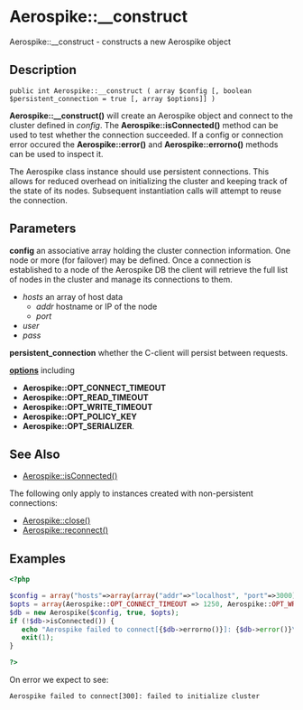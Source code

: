 
# Aerospike::__construct

Aerospike::__construct - constructs a new Aerospike object

## Description

```
public int Aerospike::__construct ( array $config [, boolean $persistent_connection = true [, array $options]] )
```

**Aerospike::__construct()** will create an Aerospike object and connect to the
cluster defined in *config*.  The **Aerospike::isConnected()** method can be used
to test whether the connection succeeded. If a config or connection error
occured the **Aerospike::error()** and **Aerospike::errorno()** methods can be used
to inspect it.

The Aerospike class instance should use persistent connections.  This allows for
reduced overhead on initializing the cluster and keeping track of the state of
its nodes.  Subsequent instantiation calls will attempt to reuse the connection.

## Parameters

**config** an associative array holding the cluster connection information. One
node or more (for failover) may be defined. Once a connection is established to
a node of the Aerospike DB the client will retrieve the full list of nodes in the
cluster and manage its connections to them.

- *hosts* an array of host data
  - *addr* hostname or IP of the node
  - *port*
- *user*
- *pass*

**persistent_connection** whether the C-client will persist between requests.

**[options](aerospike.md)** including
- **Aerospike::OPT_CONNECT_TIMEOUT**
- **Aerospike::OPT_READ_TIMEOUT**
- **Aerospike::OPT_WRITE_TIMEOUT**
- **Aerospike::OPT_POLICY_KEY**
- **Aerospike::OPT_SERIALIZER**.

## See Also

- [Aerospike::isConnected()](aerospike_isconnected.md)

The following only apply to instances created with non-persistent connections:

- [Aerospike::close()](aerospike_close.md)
- [Aerospike::reconnect()](aerospike_reconnect.md)

## Examples

```php
<?php

$config = array("hosts"=>array(array("addr"=>"localhost", "port"=>3000)));
$opts = array(Aerospike::OPT_CONNECT_TIMEOUT => 1250, Aerospike::OPT_WRITE_TIMEOUT => 1500);
$db = new Aerospike($config, true, $opts);
if (!$db->isConnected()) {
   echo "Aerospike failed to connect[{$db->errorno()}]: {$db->error()}\n";
   exit(1);
}

?>
```

On error we expect to see:

```
Aerospike failed to connect[300]: failed to initialize cluster
```

